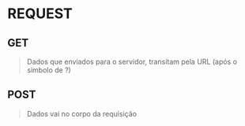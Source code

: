 # REQUEST 
## GET 
> Dados que enviados para o servidor, transitam pela URL (após o simbolo de ?)
## POST
> Dados vai no corpo da requisição
